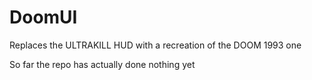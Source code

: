 # DoomUI
Replaces the ULTRAKILL HUD with a recreation of the DOOM 1993 one


So far the repo has actually done nothing yet
